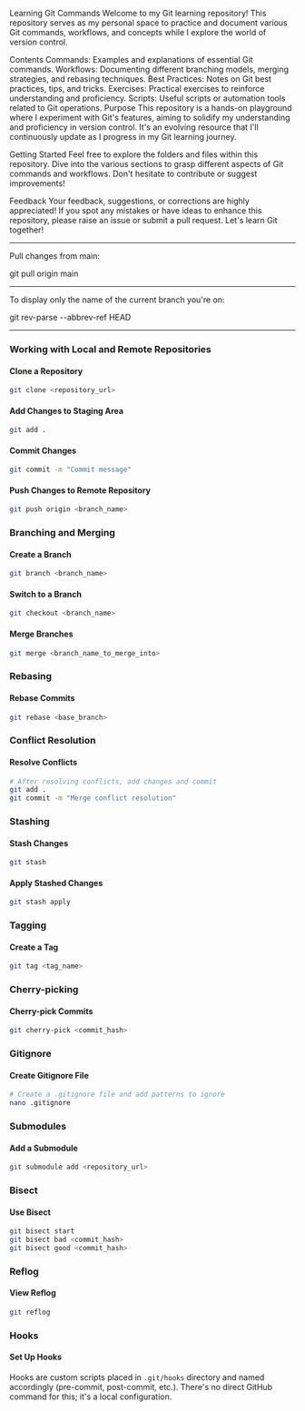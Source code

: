 Learning Git Commands
Welcome to my Git learning repository! This repository serves as my personal space to practice and document various Git commands, workflows, and concepts while I explore the world of version control.

Contents
Commands: Examples and explanations of essential Git commands.
Workflows: Documenting different branching models, merging strategies, and rebasing techniques.
Best Practices: Notes on Git best practices, tips, and tricks.
Exercises: Practical exercises to reinforce understanding and proficiency.
Scripts: Useful scripts or automation tools related to Git operations.
Purpose
This repository is a hands-on playground where I experiment with Git's features, aiming to solidify my understanding and proficiency in version control. It's an evolving resource that I'll continuously update as I progress in my Git learning journey.

Getting Started
Feel free to explore the folders and files within this repository. Dive into the various sections to grasp different aspects of Git commands and workflows. Don't hesitate to contribute or suggest improvements!

Feedback
Your feedback, suggestions, or corrections are highly appreciated! If you spot any mistakes or have ideas to enhance this repository, please raise an issue or submit a pull request. Let's learn Git together!

------------------------------------------------------------------------------------------------------------------------------------

Pull changes from main:

git pull origin main

------------------------------------------------------------------------------------------------------------------------------------

To display only the name of the current branch you're on:

git rev-parse --abbrev-ref HEAD

------------------------------------------------------------------------------------------------------------------------------------

### Working with Local and Remote Repositories

#### Clone a Repository

```bash
git clone <repository_url>
```

#### Add Changes to Staging Area

```bash
git add .
```

#### Commit Changes

```bash
git commit -m "Commit message"
```

#### Push Changes to Remote Repository

```bash
git push origin <branch_name>
```

### Branching and Merging

#### Create a Branch

```bash
git branch <branch_name>
```

#### Switch to a Branch

```bash
git checkout <branch_name>
```

#### Merge Branches

```bash
git merge <branch_name_to_merge_into>
```

### Rebasing

#### Rebase Commits

```bash
git rebase <base_branch>
```

### Conflict Resolution

#### Resolve Conflicts

```bash
# After resolving conflicts, add changes and commit
git add .
git commit -m "Merge conflict resolution"
```

### Stashing

#### Stash Changes

```bash
git stash
```

#### Apply Stashed Changes

```bash
git stash apply
```

### Tagging

#### Create a Tag

```bash
git tag <tag_name>
```

### Cherry-picking

#### Cherry-pick Commits

```bash
git cherry-pick <commit_hash>
```

### Gitignore

#### Create Gitignore File

```bash
# Create a .gitignore file and add patterns to ignore
nano .gitignore
```

### Submodules

#### Add a Submodule

```bash
git submodule add <repository_url>
```

### Bisect

#### Use Bisect

```bash
git bisect start
git bisect bad <commit_hash>
git bisect good <commit_hash>
```

### Reflog

#### View Reflog

```bash
git reflog
```

### Hooks

#### Set Up Hooks

Hooks are custom scripts placed in `.git/hooks` directory and named accordingly (pre-commit, post-commit, etc.). There's no direct GitHub command for this; it's a local configuration.
